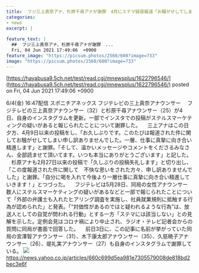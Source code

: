 ```yaml
---
title:  フジ三上真奈アナ、杉原千尋アナが謝罪　4月にステマ疑惑報道「お騒がせしてしまい申し訳ありません」  
categories:
- news
excerpt: |
  
feature_text: |
  ##  フジ三上真奈アナ、杉原千尋アナが謝罪　...
  Fri, 04 Jun 2021 17:49:06  +0900
feature_image: "https://picsum.photos/2560/600?image=733"
image: "https://picsum.photos/2560/600?image=733"
---
```


[https://hayabusa9.5ch.net/test/read.cgi/mnewsplus/1622796546/](https://hayabusa9.5ch.net/test/read.cgi/mnewsplus/1622796546/)
posted on Fri, 04 Jun 2021 17:49:06  +0900

<!--more-->

6/4(金) 16:47配信 スポニチアネックス フジテレビの三上真奈アナウンサー 　フジテレビの三上真奈アナウンサー（32）と杉原千尋アナウンサー（25）が4日、自身のインスタグラムを更新。一部でインスタでの投稿がステルスマーケティングの疑いがあると報じられたことについて謝罪した。 　三上アナはこの日夕方、4月9日以来の投稿をし、「お久しぶりです。このたびは報道された件に関してお騒がせしてしまい申し訳ありませんでした。一層、仕事に真摯に向き合い精進します」と謝罪。「そして、温かいメッセージやコメントをくださるみなさん、全部読ませて頂いてます。いつも本当にありがとうございます」と記した。 　杉原アナも2月27日以来の投稿で「久しぶりの投稿失礼します」と切り出し、「この度報道された件に関して　不快な思いをされた方々、申し訳ありませんでした」と謝罪。「自分に喝を入れて今後より一層仕事に真摯に向き合い精進していきます！」とつづった。 　フジテレビは5月28日、同局の女性アナウンサー数人にステルスマーケティングの疑いがあるなどと一部で報じられたことについて「外部の弁護士も入れたヒアリング調査を実施し、社員就業規則に抵触する行為が認められた」と発表。「“対価性があるのではと疑われるような行為”は、放送人としての自覚が問われる行動」とする一方「ステマには該当しない」との見解を示した。定例会見はコロナ禍により中止され、ラジオ・テレビ記者会からの質問に同局が書面で回答した。 　前日3日に、この記事に名前が挙がっていた同局の宮澤智アナウンサー（31）、木下康太郎アナウンサー（35）、久慈暁子アナウンサー（26）、堤礼実アナウンサー（27）も自身のインスタグラムで謝罪している。 ![](https://amd-pctr.c.yimg.jp/r/iwiz-amd/20210604-00000201-spnannex-000-6-view.jpg) https://news.yahoo.co.jp/articles/660c699d5ea981e7305579008de818bd2bec3e6f
